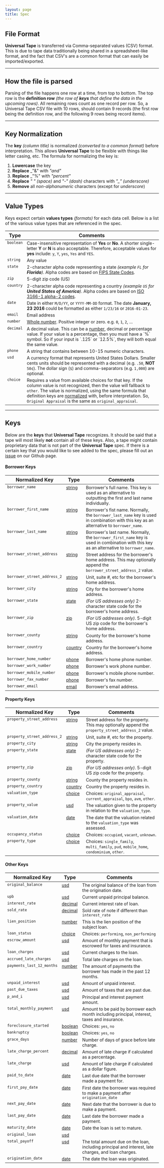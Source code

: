 ```yaml
---
layout: page
title: Spec
---
```


## File Format

**Universal Tape** is transferred via Comma-separated values (CSV) format.  This is due to tape data traditionally being shared in a spreadsheet-like format, and the fact that CSV's are a common format that can easily be imported/exported.

---

## How the file is parsed

Parsing of the file happens one row at a time, from top to bottom. The top row is the **definition row** _(the row of **keys** that define the data in the upcoming rows)_. All remaining rows count as one record per row.  So, a Universal Tape CSV file with 10 rows, should contain 9 records (the first row being the definition row, and the following 9 rows being record items).

---

<h2 id="key-normalization">Key Normalization</h2>

The **key** _(column title)_ is normalized _(converted to a common format)_ before interpretation. This allows **Universal Tape** to be flexible with things like letter casing, etc. The formula for normalizing the key is:

1. **Lowercase** the key
2. **Replace** _"&" with _"and"_
3. **Replace** _"%" with _"percent"_
4. **Replace** _" " (space)_ and _"-" (dash)_ characters with _"\_" (underscore)_
5. **Remove** all _non-alphanumeric_ characters (except for _underscore_)

---

<h2 id="value-types">Value Types</h2>

Keys expect certain **values types** _(formats)_ for each data cell. Below is a list of the various value types that are referenced in the spec.

<table>
    <thead>
        <tr>
            <th>Type</th>
            <th>Comments</th>
        </tr>
    </thead>
    <tbody style="font-size: 14px; vertical-align: top;">
        <tr id="type-boolean">
            <td><code>boolean</code></td>
            <td>Case-insensitive representation of <strong>Yes</strong> or <strong>No</strong>. A shorter single-letter <strong>Y</strong> or <strong>N</strong> is also acceptable.  Therefore, acceptable values for <strong>yes</strong> include: <code>y</code>, <code>Y</code>, <code>yes</code>, <code>Yes</code> and <code>YES</code>.</td>
        <tr id="type-string">
            <td><code>string</code></td>
            <td>Any value</td>
        </tr>
        <tr id="type-state">
            <td><code>state</code></td>
            <td>2-character alpha code representing a state <em>(example <code>FL</code> for <strong>Florida</strong>)</em>. Alpha codes are based on <a href="https://en.wikipedia.org/wiki/Federal_Information_Processing_Standard_state_code#FIPS_state_codes" target="_blank">FIPS State Codes</a>.</td>
        </tr>
        <tr id="type-zip">
            <td><code>zip</code></td>
            <td>5-digit zip code (US)</td>
        </tr>
        <tr id="type-country">
            <td><code>country</code></td>
            <td>2-character alpha code representing a country <em>(example <code>US</code> for <strong>United States of America</strong>)</em>. Alpha codes are based on <a href="https://en.wikipedia.org/wiki/ISO_3166-1_alpha-2#Officially_assigned_code_elements" target="_blank">ISO 3166-1 alpha-2 codes</a>.</td>
        </tr>
        <tr id="type-date">
            <td><code>date</code></td>
            <td>Date in either <code>M/D/YY</code>, or <code>YYYY-MM-DD</code> format. The date <strong>January, 23 2016</strong> could be formatted as either <code>1/23/16</code> or <code>2016-01-23</code>.</td>
        </tr>
        <tr id="type-email">
            <td><code>email</code></td>
            <td>Email address</td>
        </tr>
        <tr id="type-number">
            <td><code>number</code></td>
            <td><a href="http://dictionary.reference.com/browse/whole-number" target="_blank">Whole number</a>. Positive integer or zero. e.g. <code>0</code>, <code>1</code>, <code>2</code>, ...</td>
        </tr>
        <tr id="type-decimal">
            <td><code>decimal</code></td>
            <td>A decimal value. This can be a <a href="#type-number">number</a>, decimal or percentage value.  If your value is a percentage, then you must have a `%` symbol. So if your input is `.125` or `12.5%`, they will both equal the same value.</td>
        </tr>
        <tr id="type-phone">
            <td><code>phone</code></td>
            <td>A string that contains between 10-15 numeric characters.</td>
        </tr>
        <tr id="type-usd">
            <td><code>usd</code></td>
            <td>A currency format that represents United States Dollars. Smaller cents units should be represented with a decimal (e.g. <code>.50</code>, <strong>NOT</strong> <code>50¢</code>).  The dollar sign (<code>$</code>) and comma-separators (e.g. <code>1,000</code>) are optional.</td>
        </tr>
        <tr id="type-choice">
            <td><code>choice</code></td>
            <td>Requires a value from available choices for that key. If the column value is not recognized, then the value will fallback to <code>other</code>. The value is normalized, using the same formula that definition keys are <a href="#key-normalization">normalized</a> with, before interpretation.  So, <code>Original Appraisal</code> is the same as <code>original_appraisal</code>.</td>
        </tr>
    </tbody>
</table>

---

<h2 id="keys">Keys</h2>

Below are the **keys** that **Universal Tape** recognizes.  It should be said that a tape will most likely **not** contain all of these keys.  Also, a tape might contain proprietary data that is not part of the **Universal Tape** spec. If there is a certain key that you would like to see added to the spec, please fill out an [issue](https://github.com/UniversalTape/universaltape.org/issues) on our Github page.

#### Borrower Keys

<table>
    <thead>
        <tr>
            <th>Normalized Key</th>
            <th>Type</th>
            <th>Comments</th>
        </tr>
    </thead>
    <tbody style="font-size: 14px; vertical-align: top;">
        <tr>
            <td><code>borrower_name</code></td>
            <td><a href="#type-string">string</a></td>
            <td>Borrower's full name. This key is used as an alternative to outputting the first and last name individually.</td>
        </tr>
        <tr>
            <td><code>borrower_first_name</code></td>
            <td><a href="#type-string">string</a></td>
            <td>Borrower's fist name. Normally, the <code>borrower_last_name</code> key is used in combination with this key as an alternative to <code>borrower_name</code>.</td>
        </tr>
        <tr>
            <td><code>borrower_last_name</code></td>
            <td><a href="#type-string">string</a></td>
            <td>Borrower's last name. Normally, the <code>borrower_first_name</code> key is used in combination with this key as an alternative to <code>borrower_name</code>.</td>
        </tr>
        <tr>
            <td><code>borrower_street_address</code></td>
            <td><a href="#type-string">string</a></td>
            <td>Street address for the borrower's home address. This may optionally append the <code>borrower_street_address_2</code> value.</td>
        </tr>
        <tr>
            <td><code>borrower_street_address_2</code></td>
            <td><a href="#type-string">string</a></td>
            <td>Unit, suite #, etc for the borrower's home address.</td>
        </tr>
        <tr>
            <td><code>borrower_city</code></td>
            <td><a href="#type-string">string</a></td>
            <td>City for the borrower's home address.</td>
        </tr>
        <tr>
            <td><code>borrower_state</code></td>
            <td><a href="#type-state">state</a></td>
            <td><em>(For US addresses only)</em> 2-character state code for the borrower's home address.</td>
        </tr>
        <tr>
            <td><code>borrower_zip</code></td>
            <td><a href="#type-zip">zip</a></td>
            <td><em>(For US addresses only)</em>. 5-digit US zip code for the borrower's home address.</td>
        </tr>
        <tr>
            <td><code>borrower_county</code></td>
            <td><a href="#type-string">string</a></td>
            <td>County for the borrower's home address.</td>
        </tr>
        <tr>
            <td><code>borrower_country</code></td>
            <td><a href="#type-country">country</a></td>
            <td>Country for the borrower's home address.</td>
        </tr>
        <tr>
            <td><code>borrower_home_number</code></td>
            <td><a href="#type-phone">phone</a></td>
            <td>Borrower's home phone number.</td>
        </tr>
        <tr>
            <td><code>borrower_work_number</code></td>
            <td><a href="#type-phone">phone</a></td>
            <td>Borrower's work phone number.</td>
        </tr>
        <tr>
            <td><code>borrower_mobile_number</code></td>
            <td><a href="#type-phone">phone</a></td>
            <td>Borrower's mobile phone number.</td>
        </tr>
        <tr>
            <td><code>borrower_fax_number</code></td>
            <td><a href="#type-phone">phone</a></td>
            <td>Borrower's fax number.</td>
        </tr>
        <tr>
            <td><code>borrower_email</code></td>
            <td><a href="#type-email">email</a></td>
            <td>Borrower's email address.</td>
        </tr>
    </tbody>
</table>

#### Property Keys

<table>
    <thead>
        <tr>
            <th>Normalized Key</th>
            <th>Type</th>
            <th>Comments</th>
        </tr>
    </thead>
    <tbody style="font-size: 14px; vertical-align: top;">
        <tr>
            <td><code>property_street_address</code></td>
            <td><a href="#type-string">string</a></td>
            <td>Street address for the property. This may optionally append the <code>property_street_address_2</code> value.</td>
        </tr>
        <tr>
            <td><code>property_street_address_2</code></td>
            <td><a href="#type-string">string</a></td>
            <td>Unit, suite #, etc for the property.</td>
        </tr>
        <tr>
            <td><code>property_city</code></td>
            <td><a href="#type-string">string</a></td>
            <td>City the property resides in.</td>
        </tr>
        <tr>
            <td><code>property_state</code></td>
            <td><a href="#type-state">state</a></td>
            <td><em>(For US addresses only)</em> 2-character state code for the property.</td>
        </tr>
        <tr>
            <td><code>property_zip</code></td>
            <td><a href="#type-zip">zip</a></td>
            <td><em>(For US addresses only)</em>. 5-digit US zip code for the property.</td>
        </tr>
        <tr>
            <td><code>property_county</code></td>
            <td><a href="#type-string">string</a></td>
            <td>County the property resides in.</td>
        </tr>
        <tr>
            <td><code>property_country</code></td>
            <td><a href="#type-country">country</a></td>
            <td>Country the property resides in.</td>
        </tr>
        <tr>
            <td><code>valuation_type</code></td>
            <td><a href="#type-choice">choice</a></td>
            <td>Choices: <code>original_appraisal</code>, <code>current_appraisal</code>, <code>bpo</code>, <code>avm</code>, <code>other</code>.</td>
        </tr>
        <tr>
            <td><code>property_value</code></td>
            <td><a href="#type-usd">usd</a></td>
            <td>The valuation given to the property in relation to the <code>valuation_type</code>.</td>
        </tr>
        <tr>
            <td><code>valuation_date</code></td>
            <td><a href="#type-date">date</a></td>
            <td>The date that the valuation related to the <code>valuation_type</code> was assessed.</td>
        </tr>
        <tr>
            <td><code>occupancy_status</code></td>
            <td><a href="#type-choice">choice</a></td>
            <td>Choices: <code>occupied</code>, <code>vacant</code>, <code>unknown</code>.</td>
        </tr>
        <tr>
            <td><code>property_type</code></td>
            <td><a href="#type-choice">choice</a></td>
            <td>Choices: <code>single_family</code>, <code>multi_family</code>, <code>pud</code>, <code>mobile_home</code>, <code>condominium</code>, <code>other</code>.</td>
        </tr>
    </tbody>
</table>

#### Other Keys

<table>
    <thead>
        <tr>
            <th>Normalized Key</th>
            <th>Type</th>
            <th>Comments</th>
        </tr>
    </thead>
    <tbody style="font-size: 14px; vertical-align: top;">
        <tr>
            <td><code>original_balance</code></td>
            <td><a href="#type-usd">usd</a></td>
            <td>The original balance of the loan from the origination date.</td>
        </tr>
        <tr>
            <td><code>upb</code></td>
            <td><a href="#type-usd">usd</a></td>
            <td>Current unpaid principal balance.</td>
        </tr>
        <tr>
            <td><code>interest_rate</code></td>
            <td><a href="#type-decimal">decimal</a></td>
            <td>Current interest rate of loan.</td>
        </tr>
        <tr>
            <td><code>sold_rate</code></td>
            <td><a href="#type-decimal">decimal</a></td>
            <td>Sold rate of note if different than <code>interest_rate<code></td>
        </tr>
        <tr>
            <td><code>lien_position</code></td>
            <td><a href="#type-number">number</a></td>
            <td>This is the lien position of the subject loan.</td>
        </tr>
        <tr>
            <td><code>loan_status</code></td>
            <td><a href="#type-choice">choice</a></td>
            <td>Choices: <code>performing</code>, <code>non_performing</code></td>
        </tr>
        <tr>
            <td><code>escrow_amount</code></td>
            <td><a href="#type-usd">usd</a></td>
            <td>Amount of monthly payment that is escrowed for taxes and insurance.</td>
        </tr>
        <tr>
            <td><code>loan_charges</code></td>
            <td><a href="#type-usd">usd</a></td>
            <td>Current charges to the loan.</td>
        </tr>
        <tr>
            <td><code>accrued_late_charges</code></td>
            <td><a href="#type-usd">usd</a></td>
            <td>Total late charges on the loan.</td>
        </tr>
        <tr>
            <td><code>payments_last_12_months</code></td>
            <td><a href="#type-number">number</a></td>
            <td>The amount of payments the borrower has made in the past 12 months.</td>
        </tr>
        <tr>
            <td><code>unpaid_interest</code></td>
            <td><a href="#type-usd">usd</a></td>
            <td>Amount of unpaid interest.</td>
        </tr>
        <tr>
            <td><code>past_due_taxes</code></td>
            <td><a href="#type-usd">usd</a></td>
            <td>Amount of taxes that are past due.</td>
        </tr>
        <tr>
            <td><code>p_and_i</code></td>
            <td><a href="#type-usd">usd</a></td>
            <td>Principal and interest payment amount.</td>
        </tr>
        <tr>
            <td><code>total_monthly_payment</code></td>
            <td><a href="#type-usd">usd</a></td>
            <td>Amount to be paid by borrower each month including principal, interest, taxes and insurance.</td>
        </tr>
        <tr>
            <td><code>foreclosure_started</code></td>
            <td><a href="#type-boolean">boolean</a></td>
            <td>Choices: <code>yes</code>, <code>no</code></td>
        </tr>
        <tr>
            <td><code>bankruptcy</code></td>
            <td><a href="#type-boolean">boolean</a></td>
            <td>Choices: <code>yes</code>, <code>no</code></td>
        </tr>
        <tr>
            <td><code>grace_days</code></td>
            <td><a href="#type-number">number</a></td>
            <td>Number of days of grace before late charge.</td>
        </tr>
        <tr>
            <td><code>late_charge_percent</code></td>
            <td><a href="#type-decimal">decimal</a></td>
            <td>Amount of late charge if calculated as a percentage.</td>
        </tr>
        <tr>
            <td><code>late_charge</code></td>
            <td><a href="#type-usd">usd</a></td>
            <td>Amount of late charge if calculated as a dollar figure.</td>
        </tr>
        <tr>
            <td><code>paid_to_date</code></td>
            <td><a href="#type-date">date</a></td>
            <td>Last due date that the borrower made a payment for. </td>
        </tr>
        <tr>
            <td><code>first_pay_date</code></td>
            <td><a href="#type-date">date</a></td>
            <td>First date the borrower was required to make a payment after <code>origination_date<code></td>
        </tr>
        <tr>
            <td><code>next_pay_date</code></td>
            <td><a href="#type-date">date</a></td>
            <td>Next date that the borrower is due to make a payment.</td>
        </tr>
        <tr>
            <td><code>last_pay_date</code></td>
            <td><a href="#type-date">date</a></td>
            <td>Last date the borrower made a payment.</td>
        </tr>
        <tr>
            <td><code>maturity_date</code></td>
            <td><a href="#type-date">date</a></td>
            <td>Date the loan is set to mature.</td>
        </tr>
        <tr>
            <td><code>original_loan</code></td>
            <td><a href="#type-usd">usd</a></td>
            <td></td>
        </tr>
        <tr>
            <td><code>total_payoff</code></td>
            <td><a href="#type-usd">usd</a></td>
            <td>The total amount due on the loan, including principal and interest, late charges, and loan charges.</td>
        </tr>
        <tr>
            <td><code>origination_date</code></td>
            <td><a href="#type-date">date</a></td>
            <td>The date the loan was originated.</td>
        </tr>
    </tbody>
</table>
